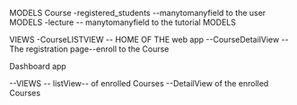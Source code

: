 MODELS
Course
	-registered_students --manytomanyfield to the user MODELS
	-lecture -- manytomanyfield to the tutorial MODELS
	
VIEWS
 -CourseLISTVIEW -- HOME OF THE web app
 --CourseDetailView --The registration page--enroll to the Course
 
 
Dashboard app

--VIEWS
	-- listView-- of enrolled Courses 
	--DetailView of the enrolled Courses 	
	